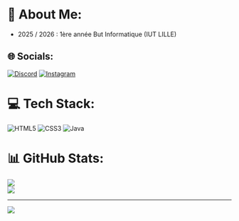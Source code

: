 # 💫 About Me:
- 2025 / 2026 : 1ère année But Informatique (IUT LILLE)<br>


## 🌐 Socials:
[![Discord](https://img.shields.io/badge/Discord-%237289DA.svg?logo=discord&logoColor=white)](https://discord.gg/mdoine) [![Instagram](https://img.shields.io/badge/Instagram-%23E4405F.svg?logo=Instagram&logoColor=white)](https://instagram.com/donovane.houte) 

# 💻 Tech Stack:
![HTML5](https://img.shields.io/badge/html5-%23E34F26.svg?style=for-the-badge&logo=html5&logoColor=white) ![CSS3](https://img.shields.io/badge/css3-%231572B6.svg?style=for-the-badge&logo=css3&logoColor=white) ![Java](https://img.shields.io/badge/java-%23ED8B00.svg?style=for-the-badge&logo=openjdk&logoColor=white)
# 📊 GitHub Stats:
![](https://github-readme-stats.vercel.app/api?username=donovaneHoute&theme=dark&hide_border=false&include_all_commits=false&count_private=false)<br/>
![](https://nirzak-streak-stats.vercel.app/?user=donovaneHoute&theme=dark&hide_border=false)<br/>

---
[![](https://visitcount.itsvg.in/api?id=donovaneHoute&icon=0&color=0)](https://visitcount.itsvg.in)

<!-- Proudly created with GPRM ( https://gprm.itsvg.in ) -->
